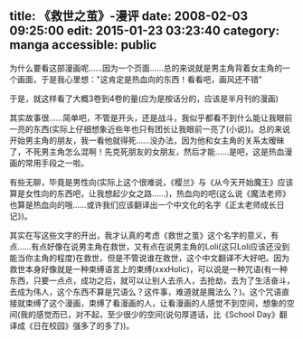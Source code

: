title: 《救世之茧》-漫评
date: 2008-02-03 09:25:00
edit: 2015-01-23 03:23:40
category: manga
accessible: public
---

为什么要看这部漫画呢&hellip;&hellip;因为一个页面&hellip;&hellip;总的来说就是男主角背着女主角的一个画面，于是我心里想："这肯定是热血向的东西！看看吧，画风还不错"
 
于是，就这样看了大概3卷到4卷的量(应为是按话分的，应该是半月刊的漫画)
 
其实故事很&hellip;&hellip;简单吧，不管是开头，还是战斗，我似乎都看不到什么能让我眼前一亮的东西(实际上仔细想象近些年也只有团长让我眼前一亮了(小说))。总的来说开始男主角的朋友，我一看他就得死&hellip;&hellip;没办法，因为他和女主角的关系太暧昧了，不死男主角怎么混啊！先克死朋友的女朋友，然后才能&hellip;&hellip;是吧，这是热血漫画的常用手段之一啦。
 
有些无聊，毕竟是男性向(实际上这个很难说，《樱兰》与《从今天开始魔王》应该算是女性向的东西吧，让我想起少女之路&hellip;&hellip;)，热血向的吧(这么说《魔法老师》也算是热血向的哦&hellip;&hellip;或许我们应该翻译出一个中文化的名字《正太老师成长日记》)。
 
其实在写这些文字的开出，我才认真的考虑《救世之茧》这个名字的意义，有点&hellip;&hellip;有点好像在说男主角在救世，又有点在说男主角的Loli(这只Loli应该还没到能当你主角的程度)在救世，但是不管说谁在救世，这个中文翻译不大好吧。因为救世本身好像就是一种束缚语言上的束缚(xxxHolic)，可以说是一种咒语(有一种东西，只要一点点，成功之后，就可以让别人去杀人，去抢劫，去为了生活奋斗，去成为伟人，这个东西不算是咒语么？这件事，难道就是魔法么？)。这个咒语直接就束缚了这个漫画，束缚了看漫画的人，让看漫画的人感觉不到空间，想象的空间(我的感觉而已，对不起，至少很少的空间(说句厚道话，比《School   Day》翻译成《日在校园》强多了的多了))。